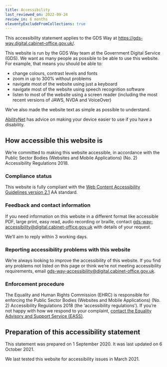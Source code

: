 ```yaml
---
title: Accessibility
last_reviewed_on: 2022-09-24
review_in: 6 months
eleventyExcludeFromCollections: true
---
```


This accessibility statement applies to the GDS Way at <https://gds-way.digital.cabinet-office.gov.uk/>.

This website is run by the GDS Way team at the Government Digital Service (GDS). We want as many people as possible to be able to use this website. For example, that means you should be able to:

+ change colours, contrast levels and fonts
+ zoom in up to 300% without problems
+ navigate most of the website using just a keyboard
+ navigate most of the website using speech recognition software
+ listen to most of the website using a screen reader (including the most recent versions of JAWS, NVDA and VoiceOver)

We’ve also made the website text as simple as possible to understand.

[AbilityNet](https://mcmw.abilitynet.org.uk/) has advice on making your device easier to use if you have a disability.

## How accessible this website is

We’re committed to making this website accessible, in accordance with the Public Sector Bodies (Websites and Mobile Applications) (No. 2) Accessibility Regulations 2018.

### Compliance status

This website is fully compliant with the [Web Content Accessibility Guidelines version 2.1](https://www.w3.org/TR/WCAG21/) AA standard.

### Feedback and contact information

If you need information on this website in a different format like accessible PDF, large print, easy read, audio recording or braille, contact [gds-way-accessibility@digital.cabinet-office.gov.uk](mailto:gds-way-accessibility@digital.cabinet-office.gov.uk) with details of your request.

We’ll aim to reply within 3 working days.

### Reporting accessibility problems with this website

We’re always looking to improve the accessibility of this website. If you find any problems not listed on this page or think we’re not meeting accessibility requirements, email [gds-way-accessibility@digital.cabinet-office.gov.uk](mailto:gds-way-accessibility@digital.cabinet-office.gov.uk).

### Enforcement procedure

The Equality and Human Rights Commission (EHRC) is responsible for enforcing the Public Sector Bodies (Websites and Mobile Applications) (No. 2) Accessibility Regulations 2018 (the ‘accessibility regulations’). If you’re not happy with how we respond to your complaint, [contact the Equality Advisory and Support Service (EASS)](https://www.equalityadvisoryservice.com/).

## Preparation of this accessibility statement

This statement was prepared on 1 September 2020. It was last updated on 6 October 2021.

We last tested this website for accessibility issues in March 2021.
